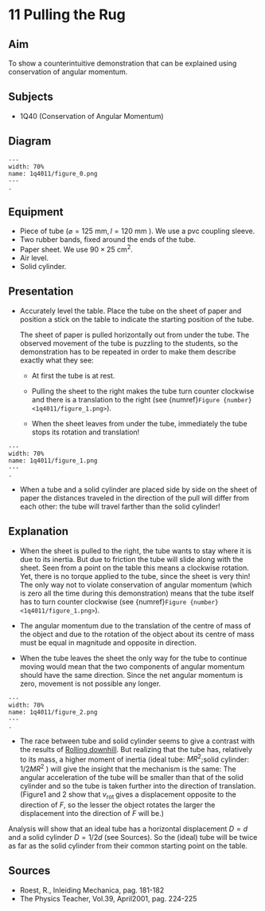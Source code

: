 

# 11 Pulling the Rug 
    
  
## Aim   
 To show a counterintuitive demonstration that can be explained using conservation of angular momentum.    
  
## Subjects   
* 1Q40 (Conservation of Angular Momentum)   

## Diagram
   
```{figure} figures/figure_0.png  
---  
width: 70%  
name: 1q4011/figure_0.png  
---  
. 
```

## Equipment
- Piece of tube ($\varnothing=125 \mathrm{~mm}, l=120 \mathrm{~mm}$ ). We use a pvc coupling sleeve.
- Two rubber bands, fixed around the ends of the tube.
- Paper sheet. We use $90 \times 25 \mathrm{~cm}^{2}$.
- Air level.
- Solid cylinder.
     
  
## Presentation   
- Accurately level the table. Place the tube on the sheet of paper and position a stick on the table to indicate the starting position of the tube.

    The sheet of paper is pulled horizontally out from under the tube. The observed movement of the tube is puzzling to the students, so the demonstration has to be repeated in order to make them describe exactly what they see:
    - At first the tube is at rest.

    - Pulling the sheet to the right makes the tube turn counter clockwise and there is a translation to the right (see {numref}`Figure {number} <1q4011/figure_1.png>`).

    - When the sheet leaves from under the tube, immediately the tube stops its rotation and translation!  

```{figure} figures/figure_1.png  
---  
width: 70%  
name: 1q4011/figure_1.png  
---  
. 
```
- When a tube and a solid cylinder are placed side by side on the sheet of paper the distances traveled in the direction of the pull will differ from each other: the tube will travel farther than the solid cylinder!
  
## Explanation   
- When the sheet is pulled to the right, the tube wants to stay where it is due to its inertia. But due to friction the tube will slide along with the sheet. Seen from a point on the table this means a clockwise rotation. Yet, there is no torque applied to the tube, since the sheet is very thin! The only way not to violate conservation of angular momentum (which is zero all the time during this demonstration) means that the tube itself has to turn counter clockwise (see {numref}`Figure {number} <1q4011/figure_1.png>`).  
    
- The angular momentum due to the translation of the centre of mass of the object and due to the rotation of the object about its centre of mass must be equal in magnitude and opposite in direction.

- When the tube leaves the sheet the only way for the tube to continue moving would mean that the two components of angular momentum should have the same direction. Since the net angular momentum is zero, movement is not possible any longer.
```{figure} figures/figure_2.png  
---  
width: 70%  
name: 1q4011/figure_2.png  
---  
. 
```


- The race between tube and solid cylinder seems to give a contrast with the results of [Rolling downhill](../../1Q20%20Rot%20Energy/1Q2004%20Rolling%20Downhill/1Q2004.md). But realizing that the tube has, relatively to its mass, a higher moment of inertia (ideal tube: $M R^{2}$;solid cylinder: $1 / 2 M R^{2}$ ) will give the insight that the mechanism is the same: The angular acceleration of the tube will be smaller than that of the solid cylinder and so the tube is taken further into the direction of translation. (Figure1 and 2 show that $v_{\text {rot }}$ gives a displacement opposite to the direction of $F$, so the lesser the object rotates the larger the displacement into the direction of $F$ will be.)

Analysis will show that an ideal tube has a horizontal displacement $D=d$ and a solid cylinder $D=1 / 2 d$ (see Sources). So the (ideal) tube will be twice as far as the solid cylinder from their common starting point on the table.
  
## Sources
- Roest, R., Inleiding Mechanica, pag. 181-182
- The Physics Teacher, Vol.39, April2001, pag. 224-225
